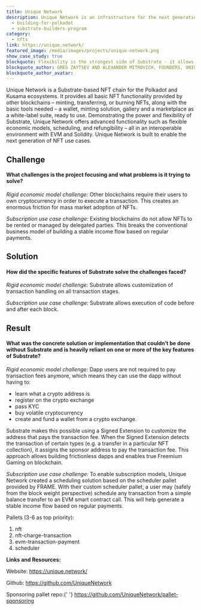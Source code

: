 ```yaml
---
title: Unique Network
description: Unique Network is an infrastructure for the next generation NFTs, offering developers independence from network-wide transaction fees and upgrades.
  - building-for-polkadot
  - substrate-builders-program
category:
  - nfts
link: https://unique.network/
featured_image: /media/images/projects/unique-network.png
show_case_study: true
blockquote: Flexibility is the strongest side of Substrate - it allows unmatched customization that is needed to handle non-fungible asset classes on-chain. We used it to create the next generation NFT chain, capable of supporting innovative use cases and liberating NFTs from the collectables.
blockquote_author: GREG ZAYTSEV AND ALEXANDER MITROVICH, FOUNDERS, UNIQUE NETWORK
blockquote_author_avatar: 
---
```

Unique Network is a Substrate-based NFT chain for the Polkadot and Kusama ecosystems. It provides all basic NFT functionality provided by other blockchains – minting, transferring, or burning NFTs, along with the basic tools needed – a wallet, minting solution, gallery and a marketplace as a white-label suite, ready to use. Demonstrating the power and flexibility of Substrate, Unique Network offers advanced functionality such as flexible economic models, scheduling, and refungibility – all in an interoperable environment with EVM and Solidity. Unique Network is built to enable the next generation of NFT use cases.

Challenge
---------

#### What challenges is the project focusing and what problems is it trying to solve?

_Rigid economic model challenge:_ Other blockchains require their users to own cryptocurrency in order to execute a transaction. This creates an enormous friction for mass market adoption of NFTs.

_Subscription use case challenge:_ Existing blockchains do not allow NFTs to be rented or managed by delegated parties. This breaks the conventional business model of building a stable income flow based on regular payments.

Solution
--------

#### How did the specific features of Substrate solve the challenges faced?

_Rigid economic model challenge:_ Substrate allows customization of transaction handling on all transaction stages.

_Subscription use case challenge:_ Substrate allows execution of code before and after each block.

Result
------

#### What was the concrete solution or implementation that couldn’t be done without Substrate and is heavily reliant on one or more of the key features of Substrate?

_Rigid economic model challenge:_ Dapp users are not required to pay transaction fees anymore, which means they can use the dapp without having to:

*   learn what a crypto address is
*   register on the crypto exchange
*   pass KYC
*   buy volatile cryptocurrency
*   create and fund a wallet from a crypto exchange.

Substrate makes this possible using a Signed Extension to customize the address that pays the transaction fee. When the Signed Extension detects the transaction of certain types (e.g. a transfer in a particular NFT collection), it assigns the sponsor address to pay the transaction fee. This approach allows building frictionless dapps and enables true Freemium Gaming on blockchain.

_Subscription use case challenge:_ To enable subscription models, Unique Network created a scheduling solution based on the scheduler pallet provided by FRAME. With their custom scheduler pallet, a user may (safely from the block weight perspective) schedule any transaction from a simple balance transfer to an EVM smart contract call. This will help generate a stable income flow based on regular payments.

Pallets (3-6 as top priority):

1.  nft
2.  nft-charge-transaction
3.  evm-transaction-payment
4.  scheduler

**Links and Resources:**

Website: https://unique.network/

Github: https://github.com/UniqueNetwork

Sponsoring pallet repo:{' '}  https://github.com/UniqueNetwork/pallet-sponsoring